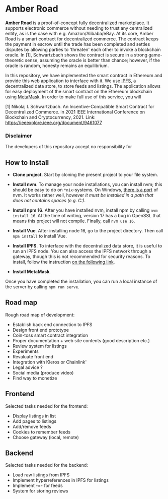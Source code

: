 # Amber Road
**Amber Road** is a proof-of-concept fully decentralized marketplace. It supports electronic commerce without needing to trust any centralized entity, as is the case with e.g. Amazon/Alibaba/eBay. At its core, Amber Road is a smart contract for decentralized commerce. The contract keeps the payment in escrow until the trade has been completed and settles disputes by allowing parties to 'threaten' each other to invoke a blockchain oracle. In [1], Schwartzbach shows the contract is secure in a strong game-theoretic sense, assuming the oracle is better than chance; however, if the oracle is random, honesty remains an equilibrium. 

In this repository, we have implemented the smart contract in Ethereum and provide this web application to interface with it. We use [IPFS](https://ipfs.io/), a decentralized data store, to store feeds and listings. The application allows for easy deployment of the smart contract on the Ethereum blockchain using [MetaMask](https://metamask.io/). In order to make full use of this service, you will 

[1] Nikolaj I. Schwartzbach. An Incentive-Compatible Smart Contract for Decentralized Commerce. in 2021 IEEE International Conference on Blockchain and Cryptocurrency, 2021. Link: https://ieeexplore.ieee.org/document/9461077

### Disclaimer
The developers of this repository accept no responsibility for 

## How to Install
* **Clone project**. Start by cloning the present project to your file system.

* **Install nvm**. To manage your node installations, you can install nvm; this should be easy to do on `*nix`-systems. On Windows, [there is a port](https://github.com/nvm-sh/nvm) of nvm. It works rather well, however *it must be installed in a path that does not contains spaces (e.g. C:\)*. 

* **Install npm 16**. After you have installed nvm, install npm by calling `nvm install 16`. At the time of writing, version 17 has a bug in OpenSSL that means this project will not compile. Finally, call `nvm use 16`.

* **Install Vue**. After installing node 16, go to the project directory. Then call `npm install` to install Vue.

* **Install IPFS**. To interface with the decentralized data store, it is useful to run an IPFS node. You can also access the IPFS network through a gateway, though this is not recommended for security reasons. To install, follow the instruction [on the following link](https://docs.ipfs.io/install/ipfs-desktop/).

* **Install MetaMask**. 

Once you have completed the installation, you can run a local instance of the server by calling `npm run serve`.

## Road map
Rough road map of development:
* Establish back end connection to IPFS
* Design front end prototype
* Coin-toss smart contract integration
* Proper documentation + web site contents (good description etc.)
* Review system for listings
* Experiments
* Revaluate front end
* Integration with Kleros or Chainlink'
* Legal advice ?
* Social media (produce video)
* Find way to monetize

## Frontend
Selected tasks needed for the frontend:
* Display listings in list
* Add pages to listings
* Add/remove feeds
* Cookies to remember feeds
* Choose gateway (local, remote)

## Backend
Selected tasks needed for the backend:
* Load raw listings from IPFS
* Implement hyperreferences in IPFS for listings
* Implement -=- for feeds
* System for storing reviews
